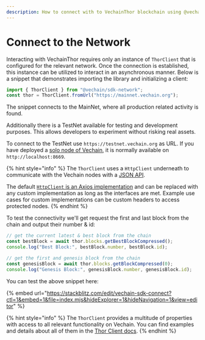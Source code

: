 ```yaml
---
description: How to connect with to VechainThor blockchain using @vechain/sdk-network
---
```


# Connect to the Network

Interacting with VechainThor requires only an instance of `ThorClient` that is configured for the relevant network. Once the connection is established, this instance can be utilized to interact in an asynchronous manner. Below is a snippet that demonstrates importing the library and initializing a client:

```js
import { ThorClient } from "@vechain/sdk-network";
const thor = ThorClient.fromUrl("https://mainnet.vechain.org");
```

The snippet connects to the MainNet, where all production related activity is found.

Additionally there is a TestNet available for testing and development purposes. This allows developers to experiment without risking real assets.

To connect to the TestNet use `https://testnet.vechain.org` as URL. If you have deployed a  [solo node of Vechain](../how-to-run-a-thor-solo-node/), it is normally available on `http://localhost:8669`.

{% hint style="info" %}
The `ThorClient` uses a `HttpClient` underneath to communicate with the Vechain nodes with a [JSON API](https://mainnet.vechain.org/doc/swagger-ui/).

The default [`HttpClient` is an Axios implementation](https://github.com/vechain/vechain-sdk-js/blob/v1.0.0/packages/network/src/utils/http/http-client.ts) and can be replaced with any custom implementation as long as the interfaces are met. Example use cases for custom implementations can be custom headers to access protected nodes.
{% endhint %}

To test the connectivity we'll get request the first and last block from the chain and output their number & id:

```js
// get the current latest & best block from the chain
const bestBlock = await thor.blocks.getBestBlockCompressed();
console.log("Best Block:", bestBlock.number, bestBlock.id);

// get the first and genesis block from the chain
const genesisBlock = await thor.blocks.getBlockCompressed(0);
console.log("Genesis Block:", genesisBlock.number, genesisBlock.id);
```

You can test the above snippet here:

{% embed url="https://stackblitz.com/edit/vechain-sdk-connect?ctl=1&embed=1&file=index.mjs&hideExplorer=1&hideNavigation=1&view=editor" %}

{% hint style="info" %}
The `ThorClient` provides a multitude of properties with access to all relevant functionality on Vechain. You can find examples and details about all of them in the [Thor Client docs](../../../developer-resources/sdks-and-providers/sdk/thor-client.md).
{% endhint %}
